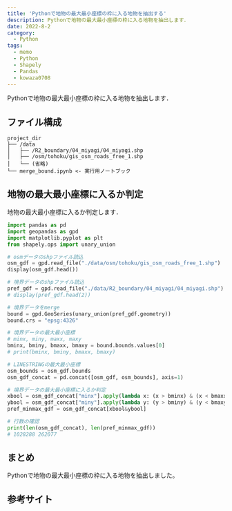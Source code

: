 ```yaml
---
title: 'Pythonで地物の最大最小座標の枠に入る地物を抽出する'
description: Pythonで地物の最大最小座標の枠に入る地物を抽出します．
date: 2022-8-2
category: 
  - Python
tags:
  - memo
  - Python
  - Shapely
  - Pandas
  - kowaza0708
---
```

Pythonで地物の最大最小座標の枠に入る地物を抽出します．

<!-- https://www.hamlet-engineer.com -->
<!-- !(/image/ChordDiagram.png) -->

<!-- more -->

<ClientOnly>
  <CallInArticleAdsense />
</ClientOnly>



## ファイル構成

```
project_dir
├── /data
│   ├── /R2_boundary/04_miyagi/04_miyagi.shp
│   ├── /osm/tohoku/gis_osm_roads_free_1.shp
│   └── (省略)
└── merge_bound.ipynb <- 実行用ノートブック
```

## 地物の最大最小座標に入るか判定
地物の最大最小座標に入るか判定します．

```python
import pandas as pd
import geopandas as gpd
import matplotlib.pyplot as plt
from shapely.ops import unary_union

# osmデータのshpファイル読込
osm_gdf = gpd.read_file("./data/osm/tohoku/gis_osm_roads_free_1.shp")
display(osm_gdf.head())

# 境界データのshpファイル読込
pref_gdf = gpd.read_file("./data/R2_boundary/04_miyagi/04_miyagi.shp")
# display(pref_gdf.head(2))

# 境界データをmerge
bound = gpd.GeoSeries(unary_union(pref_gdf.geometry))
bound.crs = "epsg:4326"

# 境界データの最大最小座標
# minx, miny, maxx, maxy
bminx, bminy, bmaxx, bmaxy = bound.bounds.values[0]
# print(bminx, bminy, bmaxx, bmaxy)

# LINESTRINGの最大最小座標
osm_bounds = osm_gdf.bounds
osm_gdf_concat = pd.concat([osm_gdf, osm_bounds], axis=1)

# 境界データの最大最小座標に入るか判定
xbool = osm_gdf_concat["minx"].apply(lambda x: (x > bminx) & (x < bmaxx))
ybool = osm_gdf_concat["miny"].apply(lambda y: (y > bminy) & (y < bmaxy))
pref_minmax_gdf = osm_gdf_concat[xbool&ybool]

# 行数の確認
print(len(osm_gdf_concat), len(pref_minmax_gdf))
# 1028288 262077
```


## まとめ
Pythonで地物の最大最小座標の枠に入る地物を抽出しました。

## 参考サイト


<ClientOnly>
  <CallInArticleAdsense />
</ClientOnly>




